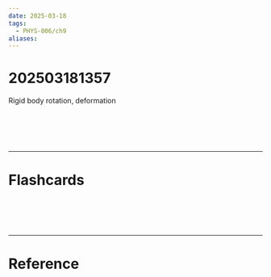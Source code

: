 ```yaml
---
date: 2025-03-18
tags:
  - PHYS-006/ch9
aliases:
---
```

# 202503181357
Rigid body rotation, deformation



# ‌
---
# Flashcards


# ‌
---
# Reference

